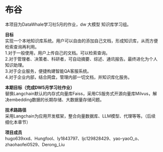# 布谷
本项目为DataWhale学习社5月的作业，dw 大模型 知识库学习组。

**目标**  
 实现一个本地知识库系统。用户可以自由的添加自己文档，形成知识库，从而方便检索查询再利用。  
1.对于一般使用，用户上传自己的文档。可以检索查询。  
2.对于管理者、决策者、科研者，可自动摘要、综述、通讯报告。最终进化为个人知识助理。  
3.对于企业服务，便捷构建智能QA客服系统。  
4.对于企业内部，结合网盘，管理内部一切文档，并知识库化服务。  


**本期目标（完成DW5月学习社作业）**  
替换Langchain默认的内存式向量库Faiss，采用CS服务式开源向量库Milvus，解决embedding数据的长期存储、大数据量存储问题。

**技术路路径**  
采用Langchain为应用开发框架，整合向量数据库、LLM模型、代理等等。（后续细化本章节）



**项目成员**  
hugo639xxd、Hungfool、ly1843797、ljc129828429、yao-yaoO_o、zhaohaofei0529、Derong_Liu
